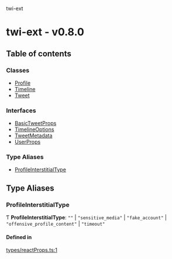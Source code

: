 twi-ext

# twi-ext - v0.8.0

## Table of contents

### Classes

- [Profile](classes/Profile.md)
- [Timeline](classes/Timeline.md)
- [Tweet](classes/Tweet.md)

### Interfaces

- [BasicTweetProps](interfaces/BasicTweetProps.md)
- [TimelineOptions](interfaces/TimelineOptions.md)
- [TweetMetadata](interfaces/TweetMetadata.md)
- [UserProps](interfaces/UserProps.md)

### Type Aliases

- [ProfileInterstitialType](README.md#profileinterstitialtype)

## Type Aliases

### ProfileInterstitialType

Ƭ **ProfileInterstitialType**: ``""`` \| ``"sensitive_media"`` \| ``"fake_account"`` \| ``"offensive_profile_content"`` \| ``"timeout"``

#### Defined in

[types/reactProps.ts:1](https://github.com/Robot-Inventor/twi-ext/blob/7e447399aa6efaea535f3b2cf15fffd07e5d1fb8/src/types/reactProps.ts#L1)
